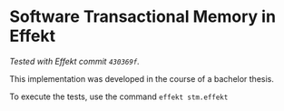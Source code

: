 # Software Transactional Memory in Effekt

_Tested with Effekt commit `430369f`._

This implementation was developed in the course of a bachelor thesis.

To execute the tests, use the command `effekt stm.effekt`
